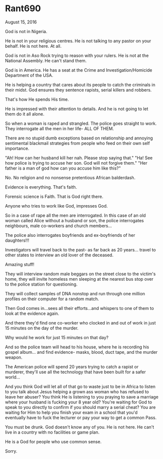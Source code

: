# Rant690


August 15, 2016

God is not in Nigeria.

He is not in your religious centres. He is not talking to any pastor on your behalf. He is not here. At all.

God is not in Aso Rock trying to reason with your rulers. He is not at the National Assembly. He can't stand them.

God is in America. He has a seat at the Crime and Investigation/Homicide Department of the USA.

He is helping a country that cares about its people to catch the criminals in their midst. God ensures they sentence rapists, serial killers and robbers.

That's how He spends His time.

He is impressed with their attention to details. And he is not going to let them do it all alone.

So when a woman is raped and strangled. The police goes straight to work. They interrogate all the men in her life- ALL OF THEM. 

There are no stupid dumb exceptions based on relationship and annoying sentimental blackmail strategies from people who feed on their own self importance. 

"Ah! How can her husband kill her nah. Please stop saying that."
"Ha! See how police is trying to accuse her son. God will not forgive them."
"Her father is a man of god how can you accuse him like this?"

No. No religion and no nonsense pretentious African balderdash. 

Evidence is everything. That's faith. 

Forensic science is Faith. That is God right there.

Anyone who tries to work like God, impresses God. 

So in a case of rape all the men are interrogated. In this case of an old woman called Alice without a husband or son, the police interrogates neighbours, male co-workers and church members...

The police also interrogates boyfriends and ex-boyfriends of her daughters!!!

Investigators will travel back to the past- as far back as 20 years... travel to other states to interview an old lover of the deceased.

Amazing stuff!

They will interview random male beggars on the street close to the victim's home, they will invite homeless men sleeping at the nearest bus stop over to the police station for questioning.

They will collect samples of DNA nonstop and run through one million profiles on their computer for a random match.

Then God comes in...sees all their efforts...and whispers to one of them to look at the evidence again.

And there they'd find one co-worker who clocked in and out of work in just 15 minutes on the day of the murder.

Why would he work for just 15 minutes on that day?

And so the police team will head to his house, where he is recording his gospel album... and find evidence- masks, blood, duct tape, and the murder weapon.

The American police will spend 20 years trying to catch a rapist or murderer, they'll use all the technology that have been built for a safer world...

And you think God will let all of that go to waste just to be in Africa to listen to you talk about Jesus helping a grown ass woman who has refused to leave her abuser? You think He is listening to you praying to save a marriage where your husband is fucking your 8 year old? You're waiting for God to speak to you directly to confirm if you should marry a serial cheat? You are waiting for Him to help you finish your exam in a school that you'd eventually have to fuck the lecturer or pay your way to get a common Pass.

You must be drunk. God doesn't know any of you. He is not here. He can't live in a country with no facilities or game plan.

He is a God for people who use common sense.

Sorry.
